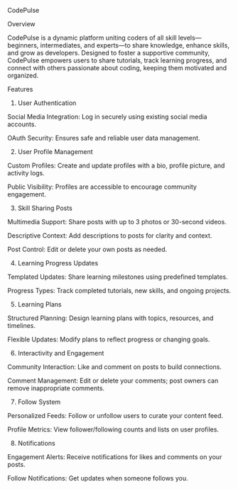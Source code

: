 CodePulse

Overview

CodePulse is a dynamic platform uniting coders of all skill levels—beginners, intermediates, and experts—to share knowledge, enhance skills, and grow as developers. Designed to foster a supportive community, CodePulse empowers users to share tutorials, track learning progress, and connect with others passionate about coding, keeping them motivated and organized.

Features

1. User Authentication





Social Media Integration: Log in securely using existing social media accounts.



OAuth Security: Ensures safe and reliable user data management.

2. User Profile Management





Custom Profiles: Create and update profiles with a bio, profile picture, and activity logs.



Public Visibility: Profiles are accessible to encourage community engagement.

3. Skill Sharing Posts





Multimedia Support: Share posts with up to 3 photos or 30-second videos.



Descriptive Context: Add descriptions to posts for clarity and context.



Post Control: Edit or delete your own posts as needed.

4. Learning Progress Updates





Templated Updates: Share learning milestones using predefined templates.



Progress Types: Track completed tutorials, new skills, and ongoing projects.

5. Learning Plans





Structured Planning: Design learning plans with topics, resources, and timelines.



Flexible Updates: Modify plans to reflect progress or changing goals.

6. Interactivity and Engagement





Community Interaction: Like and comment on posts to build connections.



Comment Management: Edit or delete your comments; post owners can remove inappropriate comments.

7. Follow System





Personalized Feeds: Follow or unfollow users to curate your content feed.



Profile Metrics: View follower/following counts and lists on user profiles.

8. Notifications





Engagement Alerts: Receive notifications for likes and comments on your posts.



Follow Notifications: Get updates when someone follows you.
